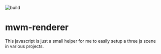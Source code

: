 ![build](https://github.com/pvogel2/mwm-renderer/workflows/build/badge.svg?branch=develop)

# mwm-renderer
This javascript is just a small helper for me to easily setup a three js scene in various projects.
